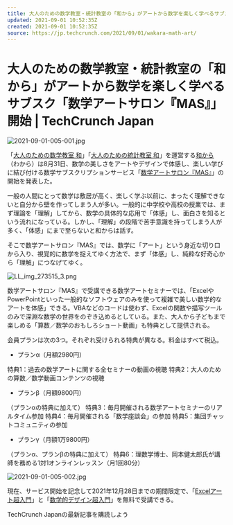 ```yaml
---
title: 大人のための数学教室・統計教室の「和から」がアートから数学を楽しく学べるサブスク「数学アートサロン『MAS』」開始 | TechCrunch Japan
updated: 2021-09-01 10:52:35Z
created: 2021-09-01 10:52:35Z
source: https://jp.techcrunch.com/2021/09/01/wakara-math-art/
---
```


# 大人のための数学教室・統計教室の「和から」がアートから数学を楽しく学べるサブスク「数学アートサロン『MAS』」開始 | TechCrunch Japan

![2021-09-01-005-001.jpg](../_resources/2021-09-01-005-001.jpg)

「[大人のための数学教室 和](https://wakara.co.jp/service/personal_sugaku)」「[大人のための統計教室 和](https://wakara.co.jp/service/personal_toukei)」を運営する[和から](https://wakara.co.jp/)（わから）は8月31日、数学の美しさをアートやデザインで体感し、楽しい学びに結び付ける数学サブスクリプションサービス「[数学アートサロン『MAS』](https://wakara.co.jp/service/mas)」の開始を発表した。

一般の人間にとって数学は敷居が高く、楽しく学ぶ以前に、まったく理解できないと自分から壁を作ってしまう人が多い。一般的に中学校や高校の授業では、まず理論を「理解」してから、数学の具体的な応用で「体感」し、面白さを知るという流れになっている。しかし、「理解」の段階で苦手意識を持ってしまう人が多く、「体感」にまで至らないと和からは話す。

そこで数学アートサロン『MAS』では、数学に「アート」という身近な切り口から入り、視覚的に数学を捉えてゆく方法で、まず「体感」し、純粋な好奇心から「理解」につなげてゆく。

![LL_img_273515_3.png](../_resources/LL_img_273515_3.png)

数学アートサロン『MAS』で受講できる数学アートセミナーでは、「ExcelやPowerPointといった一般的なソフトウェアのみを使って複雑で美しい数学的なアートを体感」できる。VBAなどのコードは使わず、Excelの関数や描写ツールのみで深淵な数学の世界をのぞき込めるとしている。また、大人から子どもまで楽しめる「算数／数学のおもしろショート動画」も特典として提供される。

会員プランは次の3つ。それぞれ受けられる特典が異なる。料金はすべて税込。

- プランα（月額2980円）

特典1：過去の数学アートに関する全セミナーの動画の視聴
特典2：大人のための算数／数学動画コンテンツの視聴

- プランβ（月額9800円）

（プランαの特典に加えて）
特典3：毎月開催される数学アートセミナーのリアルタイム参加
特典4：毎月開催される「数学座談会」の参加
特典5：集団チャットコミュニティの参加

- プランγ（月額1万9800円）

（プランα、プランβの特典に加えて）
特典6：理数学博士、岡本健太郎氏が講師を務める1対1オンラインレッスン（月1回80分）

![2021-09-01-005-002.jpg](../_resources/2021-09-01-005-002.jpg)

現在、サービス開始を記念して2021年12月28日までの期間限定で、「[Excelアート超入門](https://wakara.co.jp/course/14215)」と「[数学的デザイン超入門](https://wakara.co.jp/course/7803)」を無料で受講できる。

TechCrunch Japanの最新記事を購読しよう